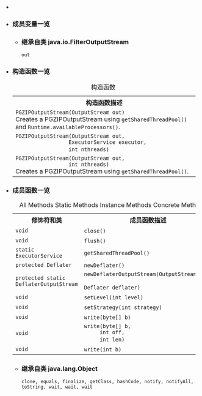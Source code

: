 <div class="summary">
<ul class="blockList">
<li class="blockList">

<li class="blockList"><a name="field.summary">
<!--   -->
</a>
<h3>成员变量一览</h3>
<ul class="blockList">
<li class="blockList"><a name="fields.inherited.from.class.java.io.FilterOutputStream">
<!--   -->
</a>
<h3>继承自类 java.io.<a  title="class or interface in java.io">FilterOutputStream</a></h3>
<code><a  title="class or interface in java.io">out</a></code></li>
</ul>
</li>
</ul>
<!-- ======== CONSTRUCTOR SUMMARY ======== -->
<ul class="blockList">
<li class="blockList"><a name="constructor.summary">
<!--   -->
</a>
<h3>构造函数一览</h3>
<table class="memberSummary" border="0" cellpadding="3" cellspacing="0" summary="Constructor Summary table, listing constructors, and an explanation">
<caption><span>构造函数</span><span class="tabEnd"> </span></caption>
<tr>
<th>构造函数描述</th>
</tr>
<tr class="altColor">
<td class="colOne"><code><span class="memberNameLink"><a >PGZIPOutputStream</a></span>(<a  title="class or interface in java.io">OutputStream</a> out)</code>
<div class="block">Creates a PGZIPOutputStream
 using <a ><code>getSharedThreadPool()</code></a>
 and <a  title="class or interface in java.lang"><code>Runtime.availableProcessors()</code></a>.</div>
</td>
</tr>
<tr class="rowColor">
<td class="colOne"><code><span class="memberNameLink"><a >PGZIPOutputStream</a></span>(<a  title="class or interface in java.io">OutputStream</a> out,
                 <a  title="class or interface in java.util.concurrent">ExecutorService</a> executor,
                 int nthreads)</code> </td>
</tr>
<tr class="altColor">
<td class="colOne"><code><span class="memberNameLink"><a >PGZIPOutputStream</a></span>(<a  title="class or interface in java.io">OutputStream</a> out,
                 int nthreads)</code>
<div class="block">Creates a PGZIPOutputStream
 using <a ><code>getSharedThreadPool()</code></a>.</div>
</td>
</tr>
</table>
</li>
</ul>
<!-- ========== METHOD SUMMARY =========== -->
<ul class="blockList">
<li class="blockList"><a name="method.summary">
<!--   -->
</a>
<h3>成员函数一览</h3>
<table class="memberSummary" border="0" cellpadding="3" cellspacing="0" summary="Method Summary table, listing methods, and an explanation">
<caption><span id="t0" class="activeTableTab"><span>All Methods</span><span class="tabEnd"> </span></span><span id="t1" class="tableTab"><span><a >Static Methods</a></span><span class="tabEnd"> </span></span><span id="t2" class="tableTab"><span><a >Instance Methods</a></span><span class="tabEnd"> </span></span><span id="t4" class="tableTab"><span><a >Concrete Methods</a></span><span class="tabEnd"> </span></span></caption>
<tr>
<th>修饰符和类</th>
<th>成员函数描述</th>
</tr>
<tr id="i0" class="altColor">
<td class="colFirst"><code>void</code></td>
<td class="colLast"><code><span class="memberNameLink"><a >close</a></span>()</code> </td>
</tr>
<tr id="i1" class="rowColor">
<td class="colFirst"><code>void</code></td>
<td class="colLast"><code><span class="memberNameLink"><a >flush</a></span>()</code> </td>
</tr>
<tr id="i2" class="altColor">
<td class="colFirst"><code>static <a  title="class or interface in java.util.concurrent">ExecutorService</a></code></td>
<td class="colLast"><code><span class="memberNameLink"><a >getSharedThreadPool</a></span>()</code> </td>
</tr>
<tr id="i3" class="rowColor">
<td class="colFirst"><code>protected <a  title="class or interface in java.util.zip">Deflater</a></code></td>
<td class="colLast"><code><span class="memberNameLink"><a >newDeflater</a></span>()</code> </td>
</tr>
<tr id="i4" class="altColor">
<td class="colFirst"><code>protected static <a  title="class or interface in java.util.zip">DeflaterOutputStream</a></code></td>
<td class="colLast"><code><span class="memberNameLink"><a >newDeflaterOutputStream</a></span>(<a  title="class or interface in java.io">OutputStream</a> out,
                       <a  title="class or interface in java.util.zip">Deflater</a> deflater)</code> </td>
</tr>
<tr id="i5" class="rowColor">
<td class="colFirst"><code>void</code></td>
<td class="colLast"><code><span class="memberNameLink"><a >setLevel</a></span>(int level)</code> </td>
</tr>
<tr id="i6" class="altColor">
<td class="colFirst"><code>void</code></td>
<td class="colLast"><code><span class="memberNameLink"><a >setStrategy</a></span>(int strategy)</code> </td>
</tr>
<tr id="i7" class="rowColor">
<td class="colFirst"><code>void</code></td>
<td class="colLast"><code><span class="memberNameLink"><a >write</a></span>(byte[] b)</code> </td>
</tr>
<tr id="i8" class="altColor">
<td class="colFirst"><code>void</code></td>
<td class="colLast"><code><span class="memberNameLink"><a >write</a></span>(byte[] b,
     int off,
     int len)</code> </td>
</tr>
<tr id="i9" class="rowColor">
<td class="colFirst"><code>void</code></td>
<td class="colLast"><code><span class="memberNameLink"><a >write</a></span>(int b)</code> </td>
</tr>
</table>
<ul class="blockList">
<li class="blockList"><a name="methods.inherited.from.class.java.lang.Object">
<!--   -->
</a>
<h3>继承自类 java.lang.<a  title="class or interface in java.lang">Object</a></h3>
<code><a  title="class or interface in java.lang">clone</a>, <a  title="class or interface in java.lang">equals</a>, <a  title="class or interface in java.lang">finalize</a>, <a  title="class or interface in java.lang">getClass</a>, <a  title="class or interface in java.lang">hashCode</a>, <a  title="class or interface in java.lang">notify</a>, <a  title="class or interface in java.lang">notifyAll</a>, <a  title="class or interface in java.lang">toString</a>, <a  title="class or interface in java.lang">wait</a>, <a  title="class or interface in java.lang">wait</a>, <a  title="class or interface in java.lang">wait</a></code></li>
</ul>
</li>
</ul>
</li>
</ul>
</div>
